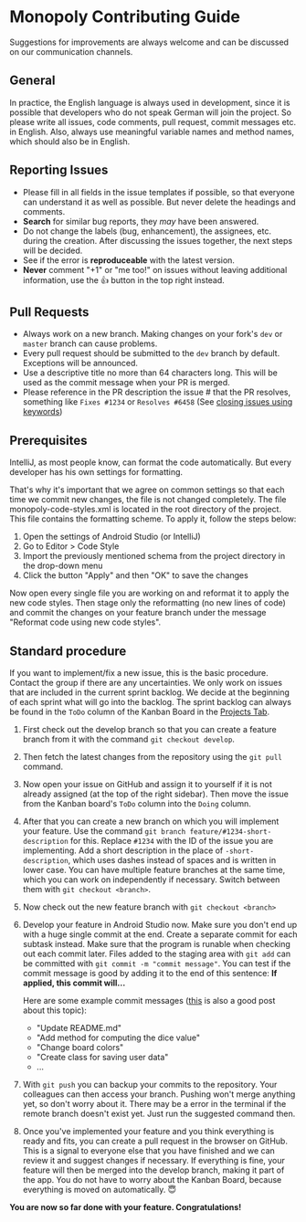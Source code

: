 # Monopoly Contributing Guide
Suggestions for improvements are always welcome and can be discussed on our communication channels.

## General
In practice, the English language is always used in development, since it is possible that developers who do not speak German will join the project.
So please write all issues, code comments, pull request, commit messages etc. in English. Also, always use meaningful variable names and method names, which should also be in English. 

## Reporting Issues
* Please fill in all fields in the issue templates if possible, so that everyone can understand it as well as possible. But never delete the headings and comments.
* **Search** for similar bug reports, they _may_ have been answered.
* Do not change the labels (bug, enhancement), the assignees, etc. during the creation. After discussing the issues together, the next steps will be decided.
* See if the error is **reproduceable** with the latest version.
* **Never** comment "+1" or "me too!" on issues without leaving additional information, use the :+1: button in the top right instead.

## Pull Requests
* Always work on a new branch. Making changes on your fork's `dev` or `master` branch can cause problems.
* Every pull request should be submitted to the `dev` branch by default. Exceptions will be announced.
* Use a descriptive title no more than 64 characters long. This will be used as the commit message when your PR is merged. 
* Please reference in the PR description the issue # that the PR resolves, something like `Fixes #1234` or `Resolves #6458` (See [closing issues using keywords](https://help.github.com/articles/closing-issues-using-keywords/))

## Prerequisites
IntelliJ, as most people know, can format the code automatically. But every developer has his own settings for formatting.

That's why it's important that we agree on common settings so that each time we commit new changes, the file is not changed completely.
The file monopoly-code-styles.xml is located in the root directory of the project. This file contains the formatting scheme. To apply it, follow the steps below:

1. Open the settings of Android Studio (or IntelliJ)
2. Go to Editor > Code Style
3. Import the previously mentioned schema from the project directory in the drop-down menu
4. Click the button "Apply" and then "OK" to save the changes

Now open every single file you are working on and reformat it to apply the new code styles. Then stage only the reformatting (no new lines of code)
and commit the changes on your feature branch under the message "Reformat code using new code styles".

## Standard procedure
If you want to implement/fix a new issue, this is the basic procedure. Contact the group if there are any uncertainties.
We only work on issues that are included in the current sprint backlog. We decide at the beginning of each sprint what will go into the backlog. The sprint backlog can always be found in the `ToDo` column of the Kanban Board in the [Projects Tab](https://github.com/SS20-SE2-Monopoly-Team/monopoly/projects).

1. First check out the develop branch so that you can create a feature branch from it with the command `git checkout develop`.

2. Then fetch the latest changes from the repository using the `git pull` command.

3. Now open your issue on GitHub and assign it to yourself if it is not already assigned (at the top of the right sidebar).
Then move the issue from the Kanban board's `ToDo` column into the `Doing` column.

4. After that you can create a new branch on which you will implement your feature. Use the command `git branch feature/#1234-short-description` for this. Replace `#1234` with the ID of the issue you are implementing.
Add a short description in the place of `-short-description`, which uses dashes instead of spaces and is written in lower case.
You can have multiple feature branches at the same time, which you can work on independently if necessary.
Switch between them with `git checkout <branch>`.

5. Now check out the new feature branch with `git checkout <branch>`

6. Develop your feature in Android Studio now. Make sure you don't end up with a huge single commit at the end.
Create a separate commit for each subtask instead. Make sure that the program is runable when checking out each commit later.
Files added to the staging area with `git add` can be committed with `git commit -m "commit message"`.
You can test if the commit message is good by adding it to the end of this sentence: **If applied, this commit will...**
    
    Here are some example commit messages ([this](https://chris.beams.io/posts/git-commit/) is also a good post about this topic):
    - "Update README.md"
    - "Add method for computing the dice value"
    - "Change board colors"
    - "Create class for saving user data"
    - ...

7. With `git push` you can backup your commits to the repository. Your colleagues can then access your branch. Pushing won't merge anything yet, so don't worry about it. There may be a error in the terminal if the remote branch doesn't exist yet. Just run the suggested command then.

8. Once you've implemented your feature and you think everything is ready and fits, you can create a pull request in the browser on GitHub.
This is a signal to everyone else that you have finished and we can review it and suggest changes if necessary. If everything is fine, your feature will then be merged into the develop branch, making it part of the app.
You do not have to worry about the Kanban Board, because everything is moved on automatically. 😇

**You are now so far done with your feature. Congratulations!**

